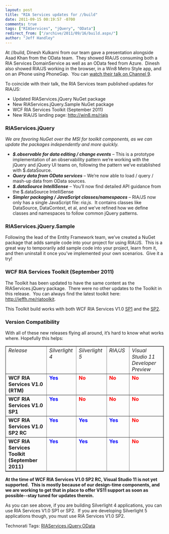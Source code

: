 ```yaml
---
layout: post
title: "RIA Services updates for //build"
date: 2011-09-15 00:19:57 -0700
comments: true
tags: ["RIAServices", "jQuery", "OData"]
redirect_from: ["/archive/2011/09/16/build.aspx/"]
author: "Jeff Handley"
---
```

<!-- more -->
<p>At //build, Dinesh Kulkarni from our team gave a presentation alongside Asad Khan from the OData team.  They showed RIA/JS consuming both a RIA Services DomainService as well as an OData feed from Azure.  Dinesh also showed RIA/JS working in the browser, in a Win8 Metro Style app, and on an iPhone using PhoneGap.  You can <a href="http://channel9.msdn.com/Events/BUILD/BUILD2011/TOOL-800T" target="_blank">watch their talk on Channel 9</a>.</p>  <p>To coincide with their talk, the RIA Services team published updates for RIA/JS:</p>  <ul>   <li>Updated RIAServices.jQuery NuGet package </li>  <li>New RIAServices.jQuery.Sample NuGet package </li>  <li>WCF RIA Services Toolkit (September 2011) </li>  <li>New RIA/JS landing page: <a href="http://win8.ms/riajs">http://win8.ms/riajs</a> </li> </ul>  <h3>RIAServices.jQuery</h3>  <p><em>We are favoring NuGet over the MSI for toolkit components, as we can update the packages independently and more quickly.</em></p>  <ul>   <li><b><i>$.observable for data editing / change events</i></b> – This is a prototype implementation of an observability pattern we’re working with the jQuery and jQuery UI teams on, following the pattern we’ve established with $.dataSource. </li>  <li><b><i>Query data from OData services</i></b> – We’re now able to load / query / mash-up data from OData sources. </li>  <li><b><i>$.dataSource IntelliSense</i></b> – You’ll now find detailed API guidance from the $.dataSource IntelliSense </li>  <li><b><i>Simpler packaging / JavaScript classes/namespaces</i></b> – RIA/JS now only has a single JavaScript file: <em>ria.js</em>.  It contains classes like DataSource, DataContext, et al, and we’ve refined how we define classes and namespaces to follow common jQuery patterns. </li> </ul>  <h3>RIAServices.jQuery.Sample</h3>  <p>Following the lead of the Entity Framework team, we’ve created a NuGet package that adds sample code into your project for using RIA/JS.  This is a great way to temporarily add sample code into your project, learn from it, and then uninstall it once you’ve implemented your own scenarios.  Give it a try!</p>  <h3>WCF RIA Services Toolkit (September 2011)</h3>  <p>The Toolkit has been updated to have the same content as the RIAServices.jQuery package.  There were no other updates to the Toolkit in this release.  You can always find the latest toolkit here: <a href="http://jeffh.me/riatoolkit">http://jeffh.me/riatoolkit</a>.</p>  <p>This Toolkit build works with both WCF RIA Services V1.0 <a href="http://go.microsoft.com/fwlink/?LinkId=205085">SP1</a> and the <a href="http://go.microsoft.com/fwlink/?LinkId=215202">SP2</a>.</p>  <h3>Version Compatibility</h3>  <p>With all of these new releases flying all around, it’s hard to know what works where. Hopefully this helps:</p>  <table border="1" cellspacing="0" cellpadding="2" width="1023"><tbody>   <tr>   <td valign="top" width="372"><em>Release</em></td>  <td valign="top" width="110"><em>Silverlight 4</em></td>  <td valign="top" width="145"><em>Silverlight 5</em></td>  <td valign="top" width="120"><em>RIA/JS</em></td>  <td valign="top" width="274"><em>Visual Studio 11 Developer Preview</em></td>   </tr>  <tr>   <td valign="top" width="372"><strong>WCF RIA Services V1.0 (RTM)</strong></td>  <td valign="top" width="110"><strong><font color="#0000ff">Yes</font></strong></td>  <td valign="top" width="145"><strong><font color="#ff0000">No</font></strong></td>  <td valign="top" width="120"><strong><font color="#ff0000">No</font></strong></td>  <td valign="top" width="274"><strong><font color="#ff0000">No</font></strong></td>   </tr>  <tr>   <td valign="top" width="372"><strong>WCF RIA Services V1.0 SP1</strong></td>  <td valign="top" width="110"><strong><font color="#0000ff">Yes</font></strong></td>  <td valign="top" width="145"><strong><font color="#ff0000">No</font></strong></td>  <td valign="top" width="120"><strong><font color="#ff0000">No</font></strong></td>  <td valign="top" width="274"><strong><font color="#ff0000">No</font></strong></td>   </tr>  <tr>   <td valign="top" width="372"><strong>WCF RIA Services V1.0 SP2 RC</strong></td>  <td valign="top" width="110"><strong><font color="#0000ff">Yes</font></strong></td>  <td valign="top" width="145"><strong><font color="#0000ff">Yes</font></strong></td>  <td valign="top" width="120"><strong><font color="#0000ff">Yes</font></strong></td>  <td valign="top" width="274"><strong><font color="#ff0000">No</font></strong></td>   </tr>  <tr>   <td valign="top" width="372"><strong>WCF RIA Services Toolkit (September 2011)</strong></td>  <td valign="top" width="110"><strong><font color="#0000ff">Yes</font></strong></td>  <td valign="top" width="145"><strong><font color="#0000ff">Yes</font></strong></td>  <td valign="top" width="120"><strong><font color="#0000ff">Yes</font></strong></td>  <td valign="top" width="274"><strong><font color="#ff0000">No</font></strong></td>   </tr>   </tbody></table>  <p><strong>At the time of WCF RIA Services V1.0 SP2 RC, Visual Studio 11 is not yet supported.  This is mostly because of our design-time components, and we are working to get that in place to offer VS11 support as soon as possible--stay tuned for updates therein.</strong></p>  <p>As you can see above, if you are building Silverlight 4 applications, you can use RIA Services V1.0 SP1 or SP2.  If you are developing Silverlight 5 applications though, you must use RIA Services V1.0 SP2.</p>  <div style="padding-bottom: 0px; margin: 0px; padding-left: 0px; padding-right: 0px; display: inline; float: none; padding-top: 0px" id="scid:0767317B-992E-4b12-91E0-4F059A8CECA8:cafb8d55-480a-426e-a491-a4c788fde6a8" class="wlWriterEditableSmartContent">Technorati Tags: <a href="http://technorati.com/tags/RIAServices" rel="tag">RIAServices</a>,<a href="http://technorati.com/tags/jQuery" rel="tag">jQuery</a>,<a href="http://technorati.com/tags/OData" rel="tag">OData</a></div>

